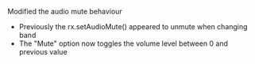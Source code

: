 Modified the audio mute behaviour

* Previously the rx.setAudioMute() appeared to unmute when changing band
* The "Mute" option now toggles the volume level between 0 and previous value
